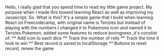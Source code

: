 Hello, I really glad that you spend time to read my little game project. My purpose when I made this toward learning React as well as improving my Javascript.
So. What is this? It's a simple game that I build when learning React on Freecodecamp, with original name is Tenzies but
instead of playing with the numbers I changed it to Pokemons icon and named it to Tenzies Pokemon, added some features to reduce boringness ,it's constist of:
** Add icon to each dice
** Track the number of rolls
** Track the time it took to win
** Best record is saved to localStorage
** Buttons to reset record, renew the game
